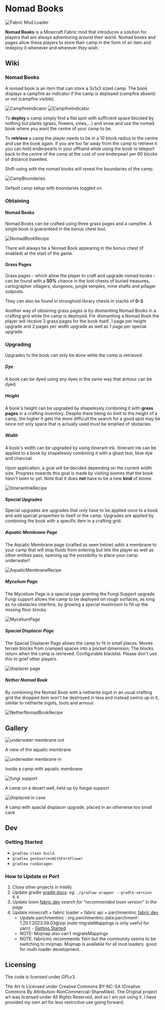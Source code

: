# Nomad Books

[//]: # (TODO take screenshots to replace the ones removed from the readme)

![[Fabric Mod Loader](https://fabricmc.net/)](https://img.shields.io/badge/Mod%20Loader-Fabric-lightyellow)

[//]: # (![[ImmediatelyFast]&#40;https://modrinth.com/mod/immediatelyfast&#41;]&#40;https://img.shields.io/badge/dynamic/json?color=158000&label=downloads&prefix=+%20&query=downloads&url=https://api.modrinth.com/v2/project/5ZwdcRci&logo=modrinth&#41;)

[//]: # ([![img]&#40;https://img.shields.io/discord/292744693803122688?color=informational&label=Ladysnake&logo=Discord&#41;]&#40;https://ladysnake.glitch.me&#41;)

[//]: # ([![img]&#40;http://cf.way2muchnoise.eu/full_rats-mischief_downloads.svg&#41;]&#40;https://www.curseforge.com/minecraft/mc-mods/nomad-books&#41;)

[//]: # ([![img]&#40;http://cf.way2muchnoise.eu/versions/minecraft_nomad-books_latest.svg&#41;]&#40;https://www.curseforge.com/minecraft/mc-mods/nomad-books&#41;)

**Nomad Books** is a Minecraft Fabric mod that introduces a solution for players that are always adventuring around their world. Nomad books and pages allow these players to store their camp in the form of an item and redeploy it whenever and wherever they wish.

## Wiki

### Nomad Books

A nomad book is an item that can store a 3x1x3 sized camp. The book displays a campfire as indicator if the camp is deployed (campfire absent) or not (campfire visible).

![CampfireIndicator](./README.assets/deployed.jpg)
![CampfireIndicator](./README.assets/retrieved.jpg)

To **deploy** a camp simply find a flat spot with sufficient space blocked by nothing but plants (grass, flowers, vines,...) and snow and use the nomad book where you want the centre of your camp to be.

To **retrieve** a camp the player needs to be in a 10 block radius to the centre and use the book again. If you are too far away from the camp to retrieve it you can hold enderpearls in your offhand while using the book to teleport back to the centre of the camp at the cost of one enderpearl per 60 blocks of distance travelled.


Shift-using with the nomad books will reveal the boundaries of the camp.

![CampBoundaries](./README.assets/boundaries.jpg)

Default camp setup with boundaries toggled on.

### Obtaining

#### Nomad Books

Nomad Books can be crafted using three grass pages and a campfire. A single book is guaranteed in the bonus chest loot.

![NomadBookRecipe](./README.assets/craft-book.jpg)

There will always be a Nomad Book appearing in the bonus chest (if enabled) at the start of the game.

#### Grass Pages

Grass pages - which allow the player to craft and upgrade nomad books - can be found with a **50%** chance in the loot chests of buried treasures, cartographer villagers,  dungeons, jungle temples, mine shafts and pillager outposts.

They can also be found in stronghold library chests in stacks of **0-3**.

Another way of obtaining grass pages is by dismantling Nomad Books in a crafting grid while the camp is deployed. For dismantling a Nomad Book the player will receive 3 grass pages for the book itself, 1 page per height upgrade and 2 pages per width upgrade as well as 1 page per special upgrade.


### Upgrading

Upgrades to the book can only be done while the camp is retrieved.

##### Dye

A book can be dyed using any dyes in the same way that armour can be dyed.

##### Height


A book's height can be upgraded by shapelessly combining it with **grass pages** in a crafting inventory. Despite there being no limit to the height of a camp, the higher it gets the more difficult the search for a good spot may be since not only space that is actually used must be emptied of obstacles.

##### Width


A book's width can be upgraded by using itinerant ink. Itinerant ink can be applied to a book by shapelessly combining it with a ghast tear, blue dye and charcoal.

Upon application, a goal will be decided depending on the current width size. Progress towards this goal is made by visiting biomes that the book hasn't been to yet. Note that it does **not** have to be a new **kind** of biome.

![ItinerantInkRecipe](./README.assets/ink.png)

#### Special Upgrades


Special upgrades are upgrades that only have to be applied once to a book and add special properties to itself or the camp. Upgrades are applied by combining the book with a specific item in a crafting grid.

##### Aquatic Membrane Page


The Aquatic Membrane page (crafted as seen below) adds a membrane to your camp that will stop fluids from entering but lets the player as well as other entities pass, opening up the possibility to place your camp underwater!

![AquaticMembraneRecipe](./README.assets/membrane-page.jpg)

##### Mycelium Page


The Mycelium Page is a special page granting the Fungi Support upgrade. Fungi support allows the camp to be deployed on rough surfaces, as long as no obstacles interfere, by growing a special mushroom to fill up the missing floor blocks.

![MyceliumPage](./README.assets/fungi-page.jpg)

##### Spacial Displacer Page

The Spacial Displacer Page allows the camp to fit in small places. Moves terrain blocks from cramped spaces into a pocket dimension; The blocks return when the camp is retrieved. Configurable blacklist. Please don't use this to grief other players.

![displacer page](./README.assets/displacer-page.jpg)

##### Nether Nomad Book


By combining the Nomad Book with a netherite ingot in an usual crafting grid the dropped item won't be destroyed in lava and instead swims up in it, similar to netherite ingots, tools and armour.

![NetherNomadBookRecipe](./README.assets/nether-book.jpg)

## Gallery

![underwater membrane out](./README.assets/underwater-out.jpg)

A view of  the aquatic membrane

![underwater membrane in](./README.assets/underwater-in.jpg)

Inside a camp with aquatic membrane

![fungi support](./README.assets/mushroom.jpg)

A camp on a desert well, held up by fungal support

![displaced in cave](./README.assets/displaced-in-cave.jpg)

A camp with spacial displacer upgrade, placed in an otherwise too small cave

## Dev

### Getting Started

- `gradlew clean build`
- `gradlew genSourcesWithFernFlower`
- `gradlew runDatagen`

### How to Update or Port

1. Close other projects in Intellij
1. Update gradle [gradle docs](https://docs.gradle.org/current/userguide/upgrading_version_8.html): *eg.* `./gradlew wrapper --gradle-version 8.6`
1. Update loom [fabric dev](https://fabricmc.net/develop/) *search for "recommended loom version" in the page*
1. Update minecraft + fabric loader + fabric api + parchmentmc [fabric dev](https://fabricmc.net/develop/)
    - Update parchmentmc : org.parchmentmc.data:parchment-1.20.1:2023.09.03@zip (note migrateMappings is only useful for yarn) - [Getting Started](https://parchmentmc.org/docs/getting-started)
    - NOTE: Mojmap also can't migrateMappings
    - NOTE: fabricmc recommends Yarn but the community seems to be switching to mojmap. Mojmap is available for all mod loaders. good for multi-loader development.

## Licensing

The code is licensed under GPLv3.

The Art Is Licensed under Creative Commons BY-NC-SA (Creative Commons By Attribution-NonCommercial-ShareAlike).
The Original project art was licensed under All Rights Reserved, and so I am not using it. I have provided my own art for less restrictive use going forward.
